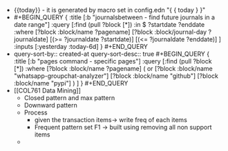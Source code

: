 - {{today}} - it is generated by macro set in config.edn "{ { today } }"
- #+BEGIN_QUERY
  {
  :title [:b "journalsbetween - find future journals in a date range"]
  :query [:find (pull ?block [*])
  :in $ ?startdate ?enddate
  :where
  [?block :block/name ?pagename]
  [?block :block/journal-day ?journaldate]
  [(>= ?journaldate ?startdate)]
  [(<= ?journaldate ?enddate)]
  ]
  :inputs [:yesterday :today-6d]
  }
  #+END_QUERY
- query-sort-by:: created-at
  query-sort-desc:: true
  #+BEGIN_QUERY
  {
  :title [:b "pages command - specific pages"]
  :query [:find (pull ?block [*])
  :where
  [?block :block/name ?pagename]
  ( or
  [?block :block/name "whatsapp-groupchat-analyzer"]
  [?block :block/name "github"]
  [?block :block/name "pypi"]
  )
  ]
  }
  #+END_QUERY
- [[COL761 Data Mining]]
	- Closed pattern and max pattern
	- Downward pattern
	- Process
		- given the transaction items-> write freq of each items
		- Frequent pattern set F1 -> built using removing all non support items
	-